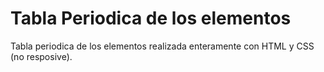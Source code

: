 # Tabla Periodica de los elementos

Tabla periodica de los elementos realizada enteramente con HTML y CSS (no resposive).

